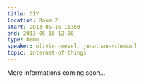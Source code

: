 ```yaml
---
title: DIY
location: Room 2
start: 2013-05-16 11:00
end: 2013-05-16 12:00
type: Demo
speaker: olivier-mevel, jonathan-schemoul
topic: internet-of-things
---
```


More informations coming soon...